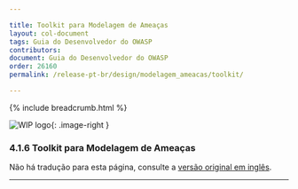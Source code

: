 ```yaml
---

title: Toolkit para Modelagem de Ameaças
layout: col-document
tags: Guia do Desenvolvedor do OWASP
contributors:
document: Guia do Desenvolvedor do OWASP
order: 26160
permalink: /release-pt-br/design/modelagem_ameacas/toolkit/

---
```


{% include breadcrumb.html %}

<style type="text/css">
.image-right {
  height: 180px;
  display: block;
  margin-left: auto;
  margin-right: auto;
  float: right;
}
</style>

![WIP logo](../../../assets/images/dg_wip.png "Trabalho em andamento"){: .image-right }

### 4.1.6 Toolkit para Modelagem de Ameaças

Não há tradução para esta página, consulte a [versão original em inglês][release060106].

----

[release060106]: https://github.com/OWASP/www-project-developer-guide/blob/main/draft/06-design/01-threat-modeling/06-toolkit.md
